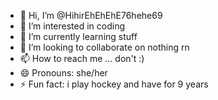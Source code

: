 - 👋 Hi, I’m @HihirEhEhEhE76hehe69
- 👀 I’m interested in coding
- 🌱 I’m currently learning stuff
- 💞️ I’m looking to collaborate on nothing rn
- 📫 How to reach me ... don't :)
- 😄 Pronouns: she/her
- ⚡ Fun fact: i play hockey and have for 9 years
<!--
HihirEhEhEhE76hehe69/HihirEhEhEhE76hehe69 is ✨ special ✨ 

